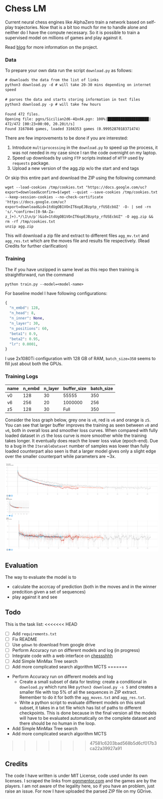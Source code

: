 # Chess LM

Current neural chess engines like AlphaZero train a network based on self-play trajectories. Now that is a bit too much for me to handle alone and neither do I have the compute necessary. So it is possible to train a supervised model on millions of games and play against it.

Read [blog](https://yashbonde.github.io/blogs/chess-lm.html) for more information on the project.

<!-- I cannot believe that people do [such](https://arxiv.org/pdf/2008.04057.pdf) garbage work and can get
away with a paper. This is just sad man. -->

### Data

To prepare your own data run the script `download.py` as follows:

```
# downloads the data from the list of links
python3 download.py -d # will take 20-30 mins depending on internet speed

# parses the data and starts storing information in text files
python3 download.py -p # will take few hours

Found 472 files.
Opening file: pgns/Sicilian2d6-4Qxd4.pgn: 100%|███████████████████| 472/472 [00:23<00:00, 20.20it/s]
Found 3167846 games, loaded 3166353 games (0.9995287018371474)
```

There are few improvements to be done if you are interested:

1. Introduce `multiprocessing` in the `download.py` to speed up the process, it was not needed in my case since I ran the code overnight on my laptop.
2. Speed up downloads by using `FTP` scripts instead of `HTTP` used by `requests` package.
3. Upload a new version of the agg.zip w/o the start and end tags

Or skip this entire part and download the ZIP using the following command:

```
wget --load-cookies /tmp/cookies.txt "https://docs.google.com/uc?export=download&confirm=$(wget --quiet --save-cookies /tmp/cookies.txt --keep-session-cookies --no-check-certificate 'https://docs.google.com/uc?export=download&id=1tdUgOB1VOnIT6opEJBzptp_rfUSEcbUZ' -O- | sed -rn 's/.*confirm=([0-9A-Za-z_]+).*/\1\n/p')&id=1tdUgOB1VOnIT6opEJBzptp_rfUSEcbUZ" -O agg.zip && rm -rf /tmp/cookies.txt
unzip agg.zip
```

This will download a zip file and extract to different files `agg_mv.txt` and `agg_res.txt` which are the moves file and results file respectively. (Read Credits for further clarification)

### Training

The if you have unzipped in same level as this repo then training is straightforward, run the command

```
python train.py --model=<model-name>
```

For baseline model I have following configurations:

```python
{
  "n_embd": 128,
  "n_head": 8,
  "n_inner": None,
  "n_layer": 30,
  "n_positions": 60,
  "beta1": 0.9,
  "beta2": 0.95,
  "lr": 0.0001,
}
```

I use 2x1080Ti configuration with 128 GB of RAM, `batch_size=350` seems to fill just about both the GPUs.

### Training Logs

| name | n_embd | n_layer | buffer_size | batch_size |
| ---- | ------ | ------- | ----------- | ---------- |
| v0   | 128    | 30      | 55555       | 350        |
| v6   | 256    | 20      | 1000000     | 256        |
| z5   | 128    | 30      | Full        | 350        |

Consider the loss graph below, grey one is `v0`, red is `v6` and orange is `z5`. You can see that larger buffer improves the training as seen between `v0` and `v6`, both in overall loss and smoother loss curves. When compared with fully loaded dataset in `z5` the loss curve is more smoother while the training takes longer. It eventually does reach the lower loss value (epoch-end). Due to a bug in the `IterableDataset` number of samples was lower than fully loaded counterpart also seen is that a larger model gives only a slight edge over the smaller counterpart while parameters are ~3x.

<img src="assets/loss_f.png">

<!-- |name|win_pred|acc_pred|
|-|-|-|
|z5_0.pt|0.0183%|0%| -->

## Evaluation

The way to evaluate the model is to

- calculate the accrcay of prediction (both in the moves and in the winner predcition given a set of sequences)
- play against it and see

## Todo

This is the task list:
<<<<<<< HEAD

- [ ] Add `requirements.txt`
- [ ] Fix README
- [ ] Use `gdown` to download from google drive
- [ ] Perform Accuracy run on different models and log (in progress)
- [ ] Integrate code with a web interface on [chessshhh](https://github.com/yashbonde/chessshhh)
- [ ] Add Simple MinMax Tree search
- [ ] Add more complicated search algorithm MCTS
=======
- Perform Accuracy run on different models and log
  - Create a small subset of data for testing: create a conditional in `download.py` which runs like `python3 download.py -s 5` and creates a smaller file with top 5% of all the sequences in ZIP extract. Remember to do it for both the `agg_moves.txt` and `agg_res.txt`.
  - Write a python script to evaluate different models on this small subset, it takes in a txt file which has list of paths to different checkpoints. This is done because in the final version all the models will have to be evaluated automatically on the complete dataset and there should be no human in the loop.
- Add Simple MinMax Tree search
- Add more complicated search algorithm MCTS
>>>>>>> 47581c6203bad568b5d6cf017b3ca22a39927a91

## Credits

The code I have written is under MIT License, code used under its own licenses. I scraped the links from [pgnmentor.com](https://www.pgnmentor.com/files.html) and the games are by the players. I am not aware of the legality here, so if you have an problem, just raise an issue. For now I have uploaded the parsed ZIP file on my GDrive.
